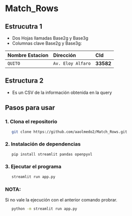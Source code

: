 # Match_Rows

## Estrucutra 1

- Dos Hojas llamadas Base2g y Base3g
- Columnas clave Base2g y Base3g:

| Nombre Estacion | Dirección         | CId       |
| :-------------- | :---------------- | :-------- |
| `QUITO`         | `Av. Eloy Alfaro` | **33582** |

## Estructura 2

- Es un CSV de la información obtenida en la query

## Pasos para usar

### 1. Clona el repositorio

```bash
   git clone https://github.com/aaolmedo2/Match_Rows.git
```

### 2. Instalación de dependencias

```bash
   pip install streamlit pandas openpyxl
```

### 3. Ejecutar el programa

```bash
   streamlit run app.py
```

### NOTA:

Si no vale la ejecución con el anterior comando probrar.

```bash
   python -m streamlit run app.py
```

